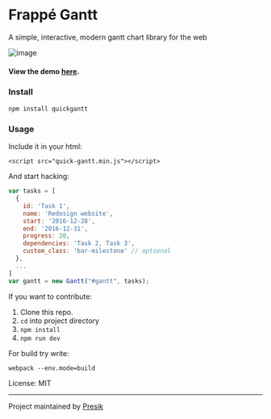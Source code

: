 # Frappé Gantt
A simple, interactive, modern gantt chart library for the web

![image](https://cloud.githubusercontent.com/assets/9355208/21537921/4a38b194-cdbd-11e6-8110-e0da19678a6d.png)

#### View the demo [here](https://frappe.github.io/gantt).

### Install
```
npm install quickgantt
```

### Usage
Include it in your html:
```
<script src="quick-gantt.min.js"></script>
```

And start hacking:
```js
var tasks = [
  {
    id: 'Task 1',
    name: 'Redesign website',
    start: '2016-12-28',
    end: '2016-12-31',
    progress: 20,
    dependencies: 'Task 2, Task 3',
    custom_class: 'bar-milestone' // optional
  },
  ...
]
var gantt = new Gantt("#gantt", tasks);
```

If you want to contribute:

1. Clone this repo.
2. `cd` into project directory
3. `npm install`
4. `npm run dev`


For build try write:

```
webpack --env.mode=build
```



License: MIT

------------------
Project maintained by [Presik](https://github.com/quickgantt)

